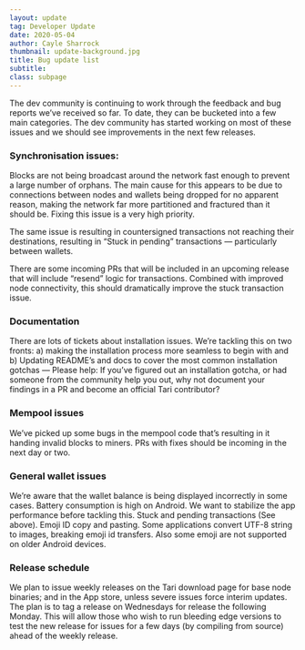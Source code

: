 ```yaml
---
layout: update
tag: Developer Update
date: 2020-05-04
author: Cayle Sharrock
thumbnail: update-background.jpg
title: Bug update list
subtitle: 
class: subpage
---
```


The dev community is continuing to work through the feedback and bug reports we’ve received so far. To date, they can be bucketed into a few main categories. The dev community has started working on most of these issues and we should see improvements in the next few releases.

### Synchronisation issues: 

Blocks are not being broadcast around the network fast enough to prevent a large number of orphans. The main cause for this appears to be due to connections between nodes and wallets being dropped for no apparent reason, making the network far more partitioned and fractured than it should be. Fixing this issue is a very high priority.

The same issue is resulting in countersigned transactions not reaching their destinations, resulting in “Stuck in pending” transactions — particularly between wallets.

There are some incoming PRs that will be included in an upcoming release that will include “resend” logic for transactions. Combined with improved node connectivity, this should dramatically improve the stuck transaction issue.

### Documentation

There are lots of tickets about installation issues. We’re tackling this on two fronts: a) making the installation process more seamless to begin with and b) Updating README’s and docs to cover the most common installation gotchas — Please help: If you’ve figured out an installation gotcha, or had someone from the community help you out, why not document your findings in a PR and become an official Tari contributor?

### Mempool issues

We’ve picked up some bugs in the mempool code that’s resulting in it handing invalid blocks to miners. PRs with fixes should be incoming in the next day or two.

### General wallet issues

 We’re aware that the wallet balance is being displayed incorrectly in some cases.
 Battery consumption is high on Android. We want to stabilize the app performance before tackling this.
Stuck and pending transactions (See above).
Emoji ID copy and pasting. Some applications convert UTF-8 string to images, breaking emoji id transfers. 
Also some emoji are not supported on older Android devices. 

### Release schedule

We plan to issue weekly releases on the Tari download page for base node binaries; and in the App store, unless severe issues force interim updates. The plan is to tag a release on Wednesdays for release the following Monday. This will allow those who wish to run bleeding edge versions to test the new release for issues for a few days (by compiling from source) ahead of the weekly release.

